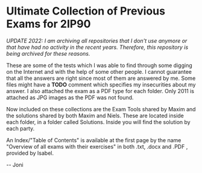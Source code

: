 # Ultimate Collection of Previous Exams for 2IP90

_UPDATE 2022: I am archiving all repositories that I don't use anymore or that have had no activity in the recent years. Therefore, this repository is being archived for these reasons._  

These are some of the tests which I was able to find through some digging on the Internet and with the help of some other people. I cannot guarantee that all the answers are right since most of them are answered by me. Some files might have a **TODO** comment which specifies my insecurities about my answer. I also attached the exam as a PDF type for each folder. Only 2011 is attached as JPG images as the PDF was not found.

Now included on these collections are the Exam Tools shared by Maxim and the solutions shared by both Maxim and Niels. These are located inside each folder, in a folder called Solutions. Inside you will find the solution by each party.

An Index/"Table of Contents" is available at the first page by the name "Overview of all exams with their exercises" in both .txt, .docx and .PDF , provided by Isabel.

 -- Joni
